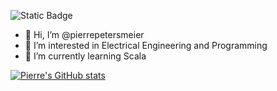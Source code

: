 ![Static Badge](https://img.shields.io/badge/GitHub%20README.md-005eff)

- 👋 Hi, I’m @pierrepetersmeier
- 👀 I’m interested in Electrical Engineering and Programming
- 🌱 I’m currently learning Scala

[![Pierre's GitHub stats](https://github-readme-stats.vercel.app/api?username=pierrepetersmeier&show=prs_merged_percentage&show_icons=true&theme=radical)](https://github.com/pierrepetersmeier/github-readme-stats)
